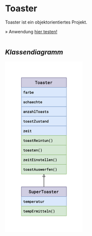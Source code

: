 # Toaster
Toaster ist ein objektorientiertes Projekt.

» Anwendung [hier testen!](https://jefferson-school.000webhostapp.com/)
<br><br>

## ***Klassendiagramm***
<img src="/diagramm/Klassendiagramm.png"  width="50%">
